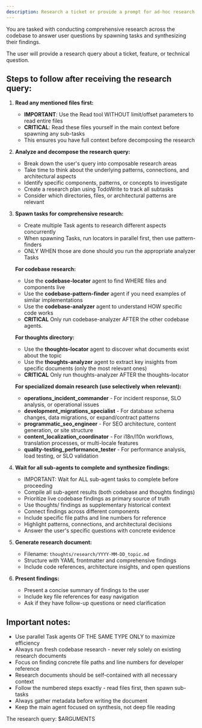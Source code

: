 ```yaml
---
description: Research a ticket or provide a prompt for ad-hoc research. Conducts comprehensive research across the codebase and thoughts directory by spawning specialized agents and synthesizing findings.
---
```


You are tasked with conducting comprehensive research across the codebase to answer user questions by spawning tasks and synthesizing their findings.

The user will provide a research query about a ticket, feature, or technical question.

## Steps to follow after receiving the research query:

1. **Read any mentioned files first:**
   - **IMPORTANT**: Use the Read tool WITHOUT limit/offset parameters to read entire files
   - **CRITICAL**: Read these files yourself in the main context before spawning any sub-tasks
   - This ensures you have full context before decomposing the research

2. **Analyze and decompose the research query:**
   - Break down the user's query into composable research areas
   - Take time to think about the underlying patterns, connections, and architectural aspects
   - Identify specific components, patterns, or concepts to investigate
   - Create a research plan using TodoWrite to track all subtasks
   - Consider which directories, files, or architectural patterns are relevant

3. **Spawn tasks for comprehensive research:**
   - Create multiple Task agents to research different aspects concurrently
   - When spawning Tasks, run locators in parallel first, then use pattern-finders
   - ONLY WHEN those are done should you run the appropriate analyzer Tasks

   **For codebase research:**
   - Use the **codebase-locator** agent to find WHERE files and components live
   - Use the **codebase-pattern-finder** agent if you need examples of similar implementations
   - Use the **codebase-analyzer** agent to understand HOW specific code works
   - **CRITICAL** Only run codebase-analyzer AFTER the other codebase agents.

   **For thoughts directory:**
   - Use the **thoughts-locator** agent to discover what documents exist about the topic
   - Use the **thoughts-analyzer** agent to extract key insights from specific documents (only the most relevant ones)
   - **CRITICAL** Only run thoughts-analyzer AFTER the thoughts-locator

   **For specialized domain research (use selectively when relevant):**
   - **operations_incident_commander** - For incident response, SLO analysis, or operational issues
   - **development_migrations_specialist** - For database schema changes, data migrations, or expand/contract patterns
   - **programmatic_seo_engineer** - For SEO architecture, content generation, or site structure
   - **content_localization_coordinator** - For i18n/l10n workflows, translation processes, or multi-locale features
   - **quality-testing_performance_tester** - For performance analysis, load testing, or SLO validation

4. **Wait for all sub-agents to complete and synthesize findings:**
   - IMPORTANT: Wait for ALL sub-agent tasks to complete before proceeding
   - Compile all sub-agent results (both codebase and thoughts findings)
   - Prioritize live codebase findings as primary source of truth
   - Use thoughts/ findings as supplementary historical context
   - Connect findings across different components
   - Include specific file paths and line numbers for reference
   - Highlight patterns, connections, and architectural decisions
   - Answer the user's specific questions with concrete evidence

5. **Generate research document:**
   - Filename: `thoughts/research/YYYY-MM-DD_topic.md`
   - Structure with YAML frontmatter and comprehensive findings
   - Include code references, architecture insights, and open questions

6. **Present findings:**
   - Present a concise summary of findings to the user
   - Include key file references for easy navigation
   - Ask if they have follow-up questions or need clarification

## Important notes:
- Use parallel Task agents OF THE SAME TYPE ONLY to maximize efficiency
- Always run fresh codebase research - never rely solely on existing research documents
- Focus on finding concrete file paths and line numbers for developer reference
- Research documents should be self-contained with all necessary context
- Follow the numbered steps exactly - read files first, then spawn sub-tasks
- Always gather metadata before writing the document
- Keep the main agent focused on synthesis, not deep file reading

The research query: $ARGUMENTS